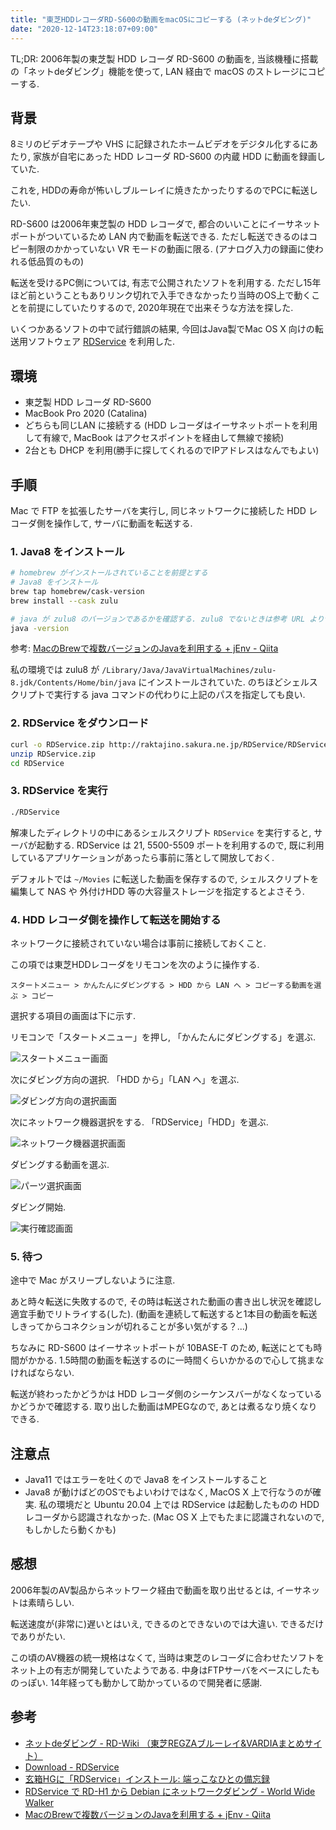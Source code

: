 ```yaml
---
title: "東芝HDDレコーダRD-S600の動画をmacOSにコピーする (ネットdeダビング)"
date: "2020-12-14T23:18:07+09:00"
---
```


TL;DR: 2006年製の東芝製 HDD レコーダ RD-S600 の動画を, 当該機種に搭載の「ネットdeダビング」機能を使って, LAN 経由で macOS のストレージにコピーする.

## 背景

8ミリのビデオテープや VHS に記録されたホームビデオをデジタル化するにあたり, 家族が自宅にあった HDD レコーダ RD-S600 の内蔵 HDD に動画を録画していた.

これを, HDDの寿命が怖いしブルーレイに焼きたかったりするのでPCに転送したい.

RD-S600 は2006年東芝製の HDD レコーダで, 都合のいいことにイーサネットポートがついているため LAN 内で動画を転送できる.
ただし転送できるのはコピー制限のかかっていない VR モードの動画に限る. (アナログ入力の録画に使われる低品質のもの)

転送を受けるPC側については, 有志で公開されたソフトを利用する.
ただし15年ほど前ということもありリンク切れで入手できなかったり当時のOS上で動くことを前提にしていたりするので, 2020年現在で出来そうな方法を探した.

いくつかあるソフトの中で試行錯誤の結果, 今回はJava製でMac OS X 向けの転送用ソフトウェア [RDService](http://raktajino.sakura.ne.jp/RDService/RDService.html) を利用した.

## 環境

- 東芝製 HDD レコーダ RD-S600
- MacBook Pro 2020 (Catalina)
- どちらも同じLAN に接続する (HDD レコーダはイーサネットポートを利用して有線で, MacBook はアクセスポイントを経由して無線で接続)
- 2台とも DHCP を利用(勝手に探してくれるのでIPアドレスはなんでもよい)

## 手順

Mac で FTP を拡張したサーバを実行し, 同じネットワークに接続した HDD レコーダ側を操作して, サーバに動画を転送する.

### 1. Java8 をインストール

```sh
# homebrew がインストールされていることを前提とする
# Java8 をインストール
brew tap homebrew/cask-version
brew install --cask zulu

# java が zulu8 のバージョンであるかを確認する. zulu8 でないときは参考 URL より切り替えるとよさそう.
java -version
```

参考: [MacのBrewで複数バージョンのJavaを利用する + jEnv - Qiita](https://qiita.com/seijikohara/items/56cc4ac83ef9d686fab2)

私の環境では zulu8 が `/Library/Java/JavaVirtualMachines/zulu-8.jdk/Contents/Home/bin/java` にインストールされていた.
のちほどシェルスクリプトで実行する java コマンドの代わりに上記のパスを指定しても良い.

### 2. RDService をダウンロード

```sh
curl -o RDService.zip http://raktajino.sakura.ne.jp/RDService/RDService_1.0b5.zip
unzip RDService.zip
cd RDService
```

### 3. RDService を実行

```sh
./RDService
```

解凍したディレクトリの中にあるシェルスクリプト `RDService` を実行すると, サーバが起動する.
RDService は 21, 5500-5509 ポートを利用するので, 既に利用しているアプリケーションがあったら事前に落として開放しておく.

デフォルトでは `~/Movies` に転送した動画を保存するので, シェルスクリプトを編集して NAS や 外付けHDD 等の大容量ストレージを指定するとよさそう.

### 4. HDD レコーダ側を操作して転送を開始する

ネットワークに接続されていない場合は事前に接続しておくこと.

この項では東芝HDDレコーダをリモコンを次のように操作する.

```
スタートメニュー > かんたんにダビングする > HDD から LAN へ > コピーする動画を選ぶ > コピー
```

選択する項目の画面は下に示す.


リモコンで「スタートメニュー」を押し, 「かんたんにダビングする」を選ぶ.

![スタートメニュー画面](https://blob.yammer.jp/toshiba-dubbing-1.jpg)

次にダビング方向の選択. 「HDD から」「LAN へ」を選ぶ.

![ダビング方向の選択画面](https://blob.yammer.jp/toshiba-dubbing-2.jpg)

次にネットワーク機器選択をする. 「RDService」「HDD」を選ぶ.

![ネットワーク機器選択画面](https://blob.yammer.jp/toshiba-dubbing-3.jpg)

ダビングする動画を選ぶ.

![パーツ選択画面](https://blob.yammer.jp/toshiba-dubbing-4.jpg)

ダビング開始.

![実行確認画面](https://blob.yammer.jp/toshiba-dubbing-5.jpg)

### 5. 待つ

途中で Mac がスリープしないように注意.

あと時々転送に失敗するので, その時は転送された動画の書き出し状況を確認し適宜手動でリトライする(した).
(動画を連続して転送すると1本目の動画を転送しきってからコネクションが切れることが多い気がする？...)

ちなみに RD-S600 はイーサネットポートが 10BASE-T のため, 転送にとても時間がかかる.
1.5時間の動画を転送するのに一時間くらいかかるので心して挑まなければならない.

転送が終わったかどうかは HDD レコーダ側のシーケンスバーがなくなっているかどうかで確認する.
取り出した動画はMPEGなので, あとは煮るなり焼くなりできる.

## 注意点

- Java11 ではエラーを吐くので Java8 をインストールすること
- Java8 が動けばどのOSでもよいわけではなく, MacOS X 上で行なうのが確実. 私の環境だと Ubuntu 20.04 上では RDService は起動したものの HDD レコーダから認識されなかった. (Mac OS X 上でもたまに認識されないので, もしかしたら動くかも)

## 感想

2006年製のAV製品からネットワーク経由で動画を取り出せるとは, イーサネットは素晴らしい.

転送速度が(非常に)遅いとはいえ, できるのとできないのでは大違い.
できるだけでありがたい.

この頃のAV機器の統一規格はなくて, 当時は東芝のレコーダに合わせたソフトをネット上の有志が開発していたようである.
中身はFTPサーバをベースにしたものっぽい.
14年経っても動かして助かっているので開発者に感謝.

## 参考

- [ネットdeダビング - RD-Wiki （東芝REGZAブルーレイ&VARDIAまとめサイト）](https://rdwiki.rd-style.info/wiki.php?%A5%CD%A5%C3%A5%C8de%A5%C0%A5%D3%A5%F3%A5%B0)
- [Download - RDService](http://raktajino.sakura.ne.jp/RDService/RDService.html)
- [玄箱HGに「RDService」インストール: 端っこなひとの備忘録](http://animemo.seesaa.net/article/5877115.html)
- [RDService で RD-H1 から Debian にネットワークダビング - World Wide Walker](http://yoosee.net/d/archives/2006/01/02/002.html)
- [MacのBrewで複数バージョンのJavaを利用する + jEnv - Qiita](https://qiita.com/seijikohara/items/56cc4ac83ef9d686fab2)
